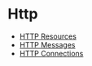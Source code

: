 # Http

- [HTTP Resources](https://github.com/KiraDiShira/Http/tree/master/HTTPResources#http-resources)
- [HTTP Messages](https://github.com/KiraDiShira/Http/tree/master/HTTPMessages#http-messages)
- [HTTP Connections]()
